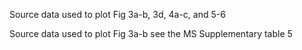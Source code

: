 Source data used to plot Fig 3a-b, 3d, 4a-c, and 5-6

Source data used to plot Fig 3a-b see the MS Supplementary table 5
